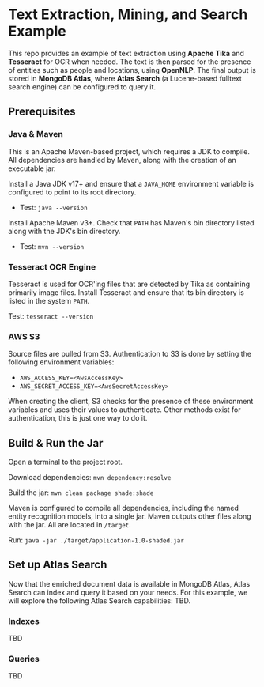 # Text Extraction, Mining, and Search Example

This repo provides an example of text extraction using **Apache Tika** and **Tesseract** for OCR when needed. 
The text is then parsed for the presence of entities such as people and locations, using **OpenNLP**. The final output is stored in **MongoDB Atlas**, where **Atlas Search** (a Lucene-based fulltext search engine) can be configured to query it.

## Prerequisites

### Java & Maven

This is an Apache Maven-based project, which requires a JDK to compile.
All dependencies are handled by Maven, along with the creation of an executable jar.

Install a Java JDK v17+ and ensure that a `JAVA_HOME` environment variable is configured to point to its root directory.
- Test: `java --version`

Install Apache Maven v3+. Check that `PATH` has Maven's bin directory listed along with the JDK's bin directory.
- Test: `mvn --version`

### Tesseract OCR Engine

Tesseract is used for OCR'ing files that are detected by Tika as containing primarily image files. 
Install Tesseract and ensure that its bin directory is listed in the system `PATH`.

Test: `tesseract --version`

### AWS S3

Source files are pulled from S3. Authentication to S3 is done by setting the following environment variables:
- `AWS_ACCESS_KEY=<AwsAccessKey>`
- `AWS_SECRET_ACCESS_KEY=<AwsSecretAccessKey>`

When creating the client, S3 checks for the presence of these environment variables and uses their values to authenticate.
Other methods exist for authentication, this is just one way to do it.

## Build & Run the Jar

Open a terminal to the project root.

Download dependencies: `mvn dependency:resolve`

Build the jar: `mvn clean package shade:shade`

Maven is configured to compile all dependencies, including the named entity recognition models, into a single jar.
Maven outputs other files along with the jar. All are located in `/target`.

Run: `java -jar ./target/application-1.0-shaded.jar`

## Set up Atlas Search

Now that the enriched document data is available in MongoDB Atlas, Atlas Search can index and query it based on your needs. For this example, we will explore the following Atlas Search capabilities: TBD.

### Indexes

TBD

### Queries

TBD
